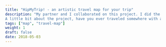 ```yaml
---
title: "HipMyTrip! - an artistic travel map for your trip"
description: "My partner and I collaborated on this project. I did the website, payment integration with Braintree as well as the backend for payment processing with Node.js and Restify. 
A little bit about the project, have you ever traveled somewhere with a someone special and wanted to give that special person a memorable gift as a reminder of your trip? Using the website you can order a beautiful, artistic, handmade map of your trip. Check the website to see what I meant. It really looks pretty on the wall 🗺✨. "
tags: ["map", "travel-map"]
weight: 1
draft: false
date: 2018-05-03
---
```

